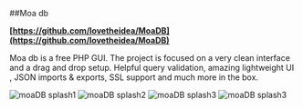 ##Moa db

**[https://github.com/lovetheidea/MoaDB](https://github.com/lovetheidea/MoaDB)**

Moa db is a free PHP GUI. The project is focused on a very clean interface and a drag and drop setup.
Helpful query validation, amazing lightweight UI , JSON imports & exports, SSL support and much more in the box.

![moaDB splash1](https://github.com/lovetheidea/MoaDB/blob/master/screenshots/home.png?raw=true)
![moaDB splash2](https://github.com/lovetheidea/MoaDB/blob/master/screenshots/object.png?raw=true)
![moaDB splash3](https://github.com/lovetheidea/MoaDB/blob/master/screenshots/find.png?raw=true)
![moaDB splash3](https://github.com/lovetheidea/MoaDB/blob/master/screenshots/databases.png?raw=true)

<!--Moa DB
~~~~~~~~

- <https://github.com/lovetheidea/MoaDB>

Moa DB is a free PHP GUI. The project is focused on a very clean interface and a drag and drop setup.
Helpful query validation, amazing lightweight UI , JSON imports & exports, SSL support and much more in the box.

.. image:: https://github.com/lovetheidea/MoaDB/blob/master/screenshots/home.png?raw=true
.. image:: https://github.com/lovetheidea/MoaDB/blob/master/screenshots/object.png?raw=true
.. image:: https://github.com/lovetheidea/MoaDB/blob/master/screenshots/import.png?raw=true
.. image:: https://github.com/lovetheidea/MoaDB/blob/master/screenshots/databases.png?raw=true
-->
